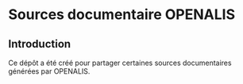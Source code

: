 # Sources documentaire OPENALIS

## Introduction

Ce dépôt a été créé pour partager certaines sources documentaires générées par OPENALIS.
